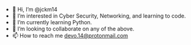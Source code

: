 - 👋 Hi, I’m @jckm14
- 👀 I’m interested in Cyber Security, Networking, and learning to code.
- 🌱 I’m currently learning Python.
- 💞️ I’m looking to collaborate on any of the above.
- 📫 How to reach me devo.14@protonmail.com

<!---
jckm14/jckm14 is a ✨ special ✨ repository because its `README.md` (this file) appears on your GitHub profile.
You can click the Preview link to take a look at your changes.
--->
